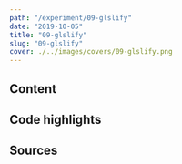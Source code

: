 ```yaml
---
path: "/experiment/09-glslify"
date: "2019-10-05"
title: "09-glslify"
slug: "09-glslify"
cover: ./../images/covers/09-glslify.png
---
```


## Content 

## Code highlights

## Sources
